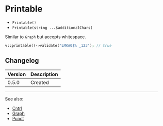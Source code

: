 # Printable

- `Printable()`
- `Printable(string ...$additionalChars)`

Similar to `Graph` but accepts whitespace.

```php
v::printable()->validate('LMKA0$% _123'); // true
```

## Changelog

Version | Description
--------|-------------
  0.5.0 | Created

***
See also:

- [Cntrl](Cntrl.md)
- [Graph](Graph.md)
- [Punct](Punct.md)
